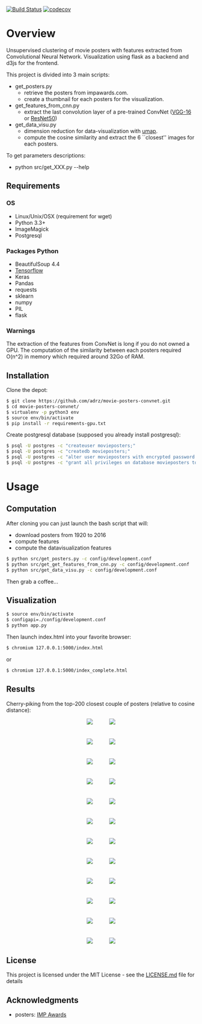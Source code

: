 [![Build
Status](https://travis-ci.org/adrz/movie-posters-convnet.svg?branch=master)](https://travis-ci.org/adrz/movie-posters-convnet)
[![codecov](https://codecov.io/gh/adrz/movie-posters-convnet/branch/master/graph/badge.svg)](https://codecov.io/gh/adrz/movie-posters-convnet)

# Overview

Unsupervised clustering of movie posters with features extracted from Convolutional Neural
Network. Visualization using flask as a backend and d3js for the frontend.

This project is divided into 3 main scripts:
* get_posters.py
  * retrieve the posters from impawards.com.
  * create a thumbnail for each posters for the visualization.
* get_features_from_cnn.py
  * extract the last convolution layer of a pre-trained ConvNet ([VGG-16](https://arxiv.org/abs/1409.1556) or [ResNet50](https://arxiv.org/abs/1512.03385))
* get_data_visu.py
  * dimension reduction for data-visualization with [umap](https://arxiv.org/abs/1802.03426).
  * compute the cosine similarity and extract the 6 ``closest'' images for each posters.

To get parameters descriptions:
* python src/get_XXX.py --help

## Requirements

### OS
* Linux/Unix/OSX (requirement for wget)
* Python 3.3+
* ImageMagick
* Postgresql

### Packages Python
* BeautifulSoup 4.4
* [Tensorflow](https://www.tensorflow.org/install/)
* Keras
* Pandas
* requests
* sklearn
* numpy
* PIL
* flask

### Warnings
The extraction of the features from ConvNet is long if you do not owned a GPU.
The computation of the similarity between each posters required O(n^2) in memory which
required around 32Go of RAM.

## Installation

Clone the depot:
```sh
$ git clone https://github.com/adrz/movie-posters-convnet.git
$ cd movie-posters-convnet/
$ virtualenv -p python3 env
$ source env/bin/activate
$ pip install -r requirements-gpu.txt
```

Create postgresql database (supposed you already install postgresql):
```sh
$ psql -U postgres -c "createuser movieposters;"
$ psql -U postgres -c "createdb movieposters;"
$ psql -U postgres -c "alter user movieposters with encrypted password 'yourpassword';"
$ psql -U postgres -c "grant all privileges on database movieposters to movieposters ;"
```

# Usage

## Computation
After cloning you can just launch the bash script that will:
* download posters from 1920 to 2016
* compute features
* compute the datavisualization features

```sh
$ python src/get_posters.py -c config/development.conf
$ python src/get_get_features_from_cnn.py -c config/development.conf
$ python src/get_data_visu.py -c config/development.conf
```

Then grab a coffee...

## Visualization
```sh
$ source env/bin/activate
$ configapi=./config/development.conf
$ python app.py
```

Then launch index.html into your favorite browser:
```sh
$ chromium 127.0.0.1:5000/index.html
```
or 
```sh
$ chromium 127.0.0.1:5000/index_complete.html
```


## Results
Cherry-piking from the top-200 closest couple of posters (relative to cosine distance):

<div align = 'center'>
<a href = 'examples/thumb-1030-000.jpg'><img src = 'examples/thumb-300-000.png', hspace="20"></a>
<a href = 'examples/thumb-1030-001.jpg'><img src = 'examples/thumb-300-001.png', hspace="20"></a>
<br><br><br>
<a href = 'examples/thumb-1030-002.jpg'><img src = 'examples/thumb-300-002.png', hspace="20"></a>
<a href = 'examples/thumb-1030-003.jpg'><img src = 'examples/thumb-300-003.png', hspace="20"></a>
<br><br><br>
<a href = 'examples/thumb-1030-004.jpg'><img src = 'examples/thumb-300-004.png', hspace="20"></a>
<a href = 'examples/thumb-1030-005.jpg'><img src = 'examples/thumb-300-005.png', hspace="20"></a>
<br><br><br>
<a href = 'examples/thumb-1030-006.jpg'><img src = 'examples/thumb-300-006.png', hspace="20"></a>
<a href = 'examples/thumb-1030-007.jpg'><img src = 'examples/thumb-300-007.png', hspace="20"></a>
<br><br><br>
<a href = 'examples/thumb-1030-008.jpg'><img src = 'examples/thumb-300-008.png', hspace="20"></a>
<a href = 'examples/thumb-1030-009.jpg'><img src = 'examples/thumb-300-009.png', hspace="20"></a>
<br><br><br>
<a href = 'examples/thumb-1030-010.jpg'><img src = 'examples/thumb-300-010.png', hspace="20"></a>
<a href = 'examples/thumb-1030-011.jpg'><img src = 'examples/thumb-300-011.png', hspace="20"></a>
<br><br><br>
<a href = 'examples/thumb-1030-012.jpg'><img src = 'examples/thumb-300-012.png', hspace="20"></a>
<a href = 'examples/thumb-1030-013.jpg'><img src = 'examples/thumb-300-013.png', hspace="20"></a>
<br><br><br>
<a href = 'examples/thumb-1030-014.jpg'><img src = 'examples/thumb-300-014.png', hspace="20"></a>
<a href = 'examples/thumb-1030-015.jpg'><img src = 'examples/thumb-300-015.png', hspace="20"></a>
<br><br><br>
<a href = 'examples/thumb-1030-016.jpg'><img src = 'examples/thumb-300-016.png', hspace="20"></a>
<a href = 'examples/thumb-1030-017.jpg'><img src = 'examples/thumb-300-017.png', hspace="20"></a>
<br><br><br>
<a href = 'examples/thumb-1030-018.jpg'><img src = 'examples/thumb-300-018.png', hspace="20"></a>
<a href = 'examples/thumb-1030-019.jpg'><img src = 'examples/thumb-300-019.png', hspace="20"></a>
<br><br><br>
<a href = 'examples/thumb-1030-020.jpg'><img src = 'examples/thumb-300-020.png', hspace="20"></a>
<a href = 'examples/thumb-1030-021.jpg'><img src = 'examples/thumb-300-021.png', hspace="20"></a>
<br><br><br>
<a href = 'examples/thumb-1030-022.jpg'><img src = 'examples/thumb-300-022.png', hspace="20"></a>
<a href = 'examples/thumb-1030-023.jpg'><img src = 'examples/thumb-300-023.png', hspace="20"></a>
</div>


## License

This project is licensed under the MIT License - see the [LICENSE.md](LICENSE.md) file for details

## Acknowledgments

* posters: [IMP Awards](http://impawards.com)



<!-- ## Postgresql -->
<!-- sudo -u postgres createuser movieposters -->
<!-- sudo -u postgres createdb movieposters -->
<!-- sudo -u postgres psql -->
<!-- alter user movieposters with encrypted password 'm'; -->
<!-- grant all privileges on database movieposters to movieposters ; -->


<!-- ## Server install -->

<!-- sudo apt update -->
<!-- sudo apt upgrade -y -->
<!-- sudo apt install -y git python-requests software-properties-common \ -->
<!-- python-software-properties \ -->
<!-- apt-transport-https \ -->
<!-- python-pip \ -->
<!-- python3-dev \ -->
<!-- python-virtualenv \ -->
<!-- libpcre3 libpcre3-dev \ -->
<!-- nginx -->
	
<!-- mkdir /app && cd /app -->

<!-- ### Download database -->
<!-- wget https://gist.githubusercontent.com/adrz/2484cccdc5624a2d36c4d3a46499a72a/raw/7b13cd932c3425525e064dd19ede221c3725d242/google_drive.py -->
<!-- python google_drive.py 1k2sy5Ncjr2L6LgM12Nc_W0Ht_WjiFa2q ./data.tar.gz -->
<!-- tar -xzf data.tar.gz -->

<!-- ### Install docker+docker-compose -->
<!-- curl -fsSL https://download.docker.com/linux/ubuntu/gpg | sudo apt-key add - -->
<!-- sudo add-apt-repository "deb [arch=amd64] https://download.docker.com/linux/ubuntu $(lsb_release -cs) stable" -->
<!-- sudo apt-get update -->
<!-- sudo apt-get install -y docker-ce -->
<!-- sudo curl -L https://github.com/docker/compose/releases/download/1.21.0/docker-compose-`uname -s`-`uname -m` -o /usr/local/bin/docker-compose -->
<!-- sudo chmod +x /usr/local/bin/docker-compose -->


<!-- git clone https://github.com/adrz/movie-posters-convnet -->


<!-- export LC_ALL="en_US.UTF-8" -->
<!-- export LC_CTYPE="en_US.UTF-8" -->
<!-- sudo dpkg-reconfigure -f noninteractive locales -->


<!-- mv data/ movie-posters-convnet/ -->
<!-- cd movie-posters-convnet -->
<!-- mkdir static && ln -s $(pwd)/data $(pwd)/static/ -->
<!-- virtualenv -p python3 env -->
<!-- source env/bin/activate -->
<!-- pip install -r requirements.txt -->
<!-- pip install psycopg2-binary -->
<!-- pip install uwsgi -->
<!-- sudo docker run --name some-postgres --restart unless-stopped -e POSTGRES_PASSWORD=m -d -p 5432:5432 postgres -->

<!-- sudo apt install -y postgresql-client -->
<!-- PGPASSWORD=m psql -h 0.0.0.0 -U postgres -c 'create database movieposters;' -->
<!-- PGPASSWORD=m psql -h 0.0.0.0 -U postgres movieposters < data/moviesweb.db -->


<!-- ##  -->

<!-- ### nginx / web -->


<!-- ### In file /etc/systemd/system/movieposters.service -->

<!-- sudo cp movieposters.service /etc/systemd/system/movieposters.service -->

<!-- sudo service movieposters start -->
<!-- sudo systemctl enable movieposters -->

<!-- ## in file /etc/nginx/sites-available/movieposters -->

<!-- sudo cp flask-site-nginx.conf /etc/nginx/sites-available/movieposters -->

<!-- sudo rm -rf /etc/nginx/sites-available/default -->
<!-- sudo rm -rf /etc/nginx/sites-enabled/default -->
<!-- sudo ln -s /etc/nginx/sites-available/movieposters /etc/nginx/sites-enabled/movieposters -->

<!-- sudo service nginx restart -->
<!-- ### Bootstrap: -->
<!-- scw exec ifconfig eth0 | grep "inet addr" | cut -d ':' -f 2 | cut -d ' ' -f 1 -->
